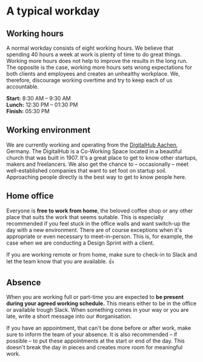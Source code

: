 # A typical workday

## Working hours

A normal workday consists of eight working hours. We believe that spending 40 hours a week at work is plenty of time to do great things. Working more hours does not help to improve the results in the long run. The opposite is the case, working more hours sets wrong expectations for both clients and employees and creates an unhealthy workplace. We, therefore, discourage working overtime and try to keep each of us accountable.

**Start:** 8:30 AM – 9:30 AM  
**Lunch:** 12:30 PM – 01:30 PM  
**Finish:** 05:30 PM

## Working environment

We are currently working and operating from the [DigitalHub Aachen](https://aachen.digital), Germany. The DigitalHub is a Co-Working Space located in a beautiful church that was built in 1907. It's a great place to get to know other startups, makers and freelancers. We also get the chance to – occasionally – meet well-established companies that want to set foot on startup soil. Approaching people directly is the best way to get to know people here.

## Home office

Everyone is **free to work from home**, the beloved coffee shop or any other place that suits the work that seems suitable. This is especially recommended if you feel stuck in the office walls and want switch-up the day with a new environment. There are of course exceptions when it's appropriate or even necessary to meet-in-person. This is, for example, the case when we are conducting a Design Sprint with a client.

<hint type="info">
If you are working remote or from home, make sure to check-in to Slack and let the team know that you are available. 👍
</hint>

## Absence

When you are working full or part-time you are expected to **be present during your agreed working schedule.** This means either to be in the office or available trough Slack. When something comes in your way or you are late, write a short message into our #organisation.

If you have an appointment, that can't be done before or after work, make sure to inform the team of your absence. It is also recommended – if possible – to put these appointments at the start or end of the day. This doesn't break the day in pieces and creates more room for meaningful work.
